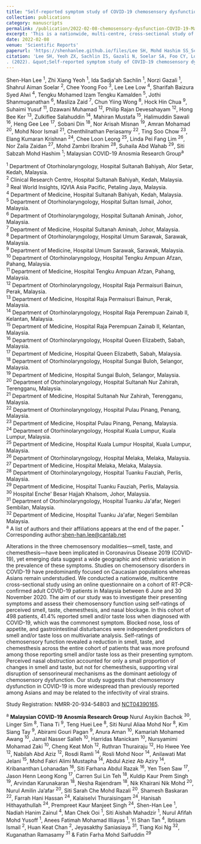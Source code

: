 ```yaml
---
title: "Self-reported symptom study of COVID-19 chemosensory dysfunction in Malaysia"
collection: publications
category: manuscripts
permalink: /publication/2022-02-08-chemosensory-dysfunction-COVID-19-Malaysia
excerpt: 'This is a nationwide, multi-centre, cross-sectional study of self-reported chemosensory dysfunction of 498 adult COVID-19 patients in Malaysia between June to November 2020 during the COVID-19 pandemic. By combining conventional epidemiological and machine learning analysis, our study found that chemosensory dysfunction in COVID-19 was more widespread that previously reported among Asians and may be related to the infectivity of viral strains .'
date: 2022-02-08
venue: 'Scientific Reports'
paperurl: 'https://shenhanlee.github.io/files/Lee SH, Mohd Hashim SS_Scientific Reports_2022.pdf'
citation: 'Lee SH, Yeoh ZX, Sachlin IS, Gazali N, Soelar SA, Foo CY, Low LL, Alwi SB, Kamalden TM, Shanmuganathan J, Zaid M, Wong CY, Chua HH, Yusuf S, Muhamad D, Devesahaya PR, Ker HB, Salahuddin Z, Mustafa M, Sawali H, Lee HG, Din S, Misnan NA, Mohamed A, Ismail MN, Periasamy C, Chow TS, Krishan EK, Leong CL, Lim LPF, Zaidan NZ, Ibrahim Z, Abd Wahab S, Mohd Hashim SS, Malaysian COVID-19 Anosmia Research Group
. (2022). &quot;Self-reported symptom study of COVID-19 chemosensory dysfunction in Malaysia.&quot; <i>Scientific Reports</i>. 12(1):2111.'
---
```


Shen-Han Lee <sup>1</sup>, Zhi Xiang Yeoh <sup>1</sup>, Ida Sadja'ah Sachlin <sup>1</sup>, Norzi Gazali <sup>1</sup>, Shahrul Aiman Soelar <sup>2</sup>, Chee Yoong Foo <sup>3</sup>, Lee Lee Low <sup>4</sup>, Sharifah Baizura Syed Alwi <sup>4</sup>, Tengku Mohamed Izam Tengku Kamalden <sup>5</sup>, Jothi Shanmuganathan <sup>6</sup>, Masliza Zaid <sup>7</sup>, Chun Yiing Wong <sup>8</sup>, Hock Hin Chua <sup>9</sup>, Suhaimi Yusuf <sup>11</sup>, Dzawani Muhamad <sup>12</sup>, Philip Rajan Devesahayam <sup>12</sup>, Hong Bee Ker <sup>13</sup>, Zulkiflee Salahuddin <sup>14</sup>, Mahiran Mustafa <sup>15</sup>, Halimuddin Sawali <sup>16</sup>, Heng Gee Lee <sup>17</sup>, Sobani Din <sup>18</sup>, Nor Arisah Misnan <sup>19</sup>, Amran Mohamad <sup>20</sup>, Mohd Noor Ismail <sup>21</sup>, Chenthilnathan Periasamy <sup>22</sup>, Ting Soo Chow <sup>23</sup>, Elang Kumaran Krishnan <sup>24</sup>, Chee Loon Leong <sup>25</sup>, Linda Pei Fang Lim <sup>26</sup>, Nor Zaila Zaidan <sup>27</sup>, Mohd Zambri Ibrahim <sup>28</sup>, Suhaila Abd Wahab <sup>29</sup>, Siti Sabzah Mohd Hashim <sup>1</sup>; Malaysian COVID-19 Anosmia Research Group<sup>a</sup>  

<sup>1</sup> Department of Otorhinolaryngology, Hospital Sultanah Bahiyah, Alor Setar, Kedah, Malaysia.   
<sup>2</sup> Clinical Research Centre, Hospital Sultanah Bahiyah, Kedah, Malaysia.  
<sup>3</sup> Real World Insights, IQVIA Asia Pacific, Petaling Jaya, Malaysia.   
<sup>4</sup> Department of Medicine, Hospital Sultanah Bahiyah, Kedah, Malaysia.  
<sup>5</sup> Department of Otorhinolaryngology, Hospital Sultan Ismail, Johor, Malaysia.  
<sup>6</sup> Department of Otorhinolaryngology, Hospital Sultanah Aminah, Johor, Malaysia.  
<sup>7</sup> Department of Medicine, Hospital Sultanah Aminah, Johor, Malaysia.  
<sup>8</sup> Department of Otorhinolaryngology, Hospital Umum Sarawak, Sarawak, Malaysia.  
<sup>9</sup> Department of Medicine, Hospital Umum Sarawak, Sarawak, Malaysia.  
<sup>10</sup> Department of Otorhinolaryngology, Hospital Tengku Ampuan Afzan, Pahang, Malaysia.  
<sup>11</sup> Department of Medicine, Hospital Tengku Ampuan Afzan, Pahang, Malaysia.  
<sup>12</sup> Department of Otorhinolaryngology, Hospital Raja Permaisuri Bainun, Perak, Malaysia.  
<sup>13</sup> Department of Medicine, Hospital Raja Permaisuri Bainun, Perak, Malaysia.  
<sup>14</sup> Department of Otorhinolaryngology, Hospital Raja Perempuan Zainab II, Kelantan, Malaysia.  
<sup>15</sup> Department of Medicine, Hospital Raja Perempuan Zainab II, Kelantan, Malaysia.  
<sup>16</sup> Department of Otorhinolaryngology, Hospital Queen Elizabeth, Sabah, Malaysia.  
<sup>17</sup> Department of Medicine, Hospital Queen Elizabeth, Sabah, Malaysia.  
<sup>18</sup> Department of Otorhinolaryngology, Hospital Sungai Buloh, Selangor, Malaysia.  
<sup>19</sup> Department of Medicine, Hospital Sungai Buloh, Selangor, Malaysia.  
<sup>20</sup> Department of Otorhinolaryngology, Hospital Sultanah Nur Zahirah, Terengganu, Malaysia.  
<sup>21</sup> Department of Medicine, Hospital Sultanah Nur Zahirah, Terengganu, Malaysia.  
<sup>22</sup> Department of Otorhinolaryngology, Hospital Pulau Pinang, Penang, Malaysia.  
<sup>23</sup> Department of Medicine, Hospital Pulau Pinang, Penang, Malaysia.  
<sup>24</sup> Department of Otorhinolaryngology, Hospital Kuala Lumpur, Kuala Lumpur, Malaysia.  
<sup>25</sup> Department of Medicine, Hospital Kuala Lumpur Hospital, Kuala Lumpur, Malaysia.  
<sup>26</sup> Department of Otorhinolaryngology, Hospital Melaka, Melaka, Malaysia.  
<sup>27</sup> Department of Medicine, Hospital Melaka, Melaka, Malaysia.  
<sup>28</sup> Department of Otorhinolaryngology, Hospital Tuanku Fauziah, Perlis, Malaysia.  
<sup>29</sup> Department of Medicine, Hospital Tuanku Fauziah, Perlis, Malaysia.  
<sup>30</sup> Hospital Enche' Besar Hajjah Khalsom, Johor, Malaysia.  
<sup>31</sup> Department of Otorhinolaryngology, Hospital Tuanku Ja'afar, Negeri Sembilan, Malaysia.  
<sup>32</sup> Department of Medicine, Hospital Tuanku Ja'afar, Negeri Sembilan Malaysia.  
<sup>a</sup> A list of authors and their affiliations appears at the end of the paper.
<sup>*</sup> Corresponding author:[shen-han.lee@cantab.net](mailto:shen-han.lee@cantab.net)

Alterations in the three chemosensory modalities—smell, taste, and chemesthesis—have been implicated in Coronavirus Disease 2019 (COVID-19), yet emerging data suggest a wide geographic and ethnic variation in the prevalence of these symptoms. Studies on chemosensory disorders in COVID-19 have predominantly focused on Caucasian populations whereas Asians remain understudied. We conducted a nationwide, multicentre cross-sectional study using an online questionnaire on a cohort of RT-PCR-confirmed adult COVID-19 patients in Malaysia between 6 June and 30 November 2020. The aim of our study was to investigate their presenting symptoms and assess their chemosensory function using self-ratings of perceived smell, taste, chemesthesis, and nasal blockage. In this cohort of 498 patients, 41.4% reported smell and/or taste loss when diagnosed with COVID-19, which was the commonest symptom. Blocked nose, loss of appetite, and gastrointestinal disturbances were independent predictors of smell and/or taste loss on multivariate analysis. Self-ratings of chemosensory function revealed a reduction in smell, taste, and chemesthesis across the entire cohort of patients that was more profound among those reporting smell and/or taste loss as their presenting symptom. Perceived nasal obstruction accounted for only a small proportion of changes in smell and taste, but not for chemesthesis, supporting viral disruption of sensorineural mechanisms as the dominant aetiology of chemosensory dysfunction. Our study suggests that chemosensory dysfunction in COVID-19 is more widespread than previously reported among Asians and may be related to the infectivity of viral strains.  

Study Registration: NMRR-20-934-54803 and [NCT04390165](https://clinicaltrials.gov/study/NCT04390165).  

<sup>a</sup> <b>Malaysian COVID-19 Anosmia Research Group</b>
Nurul Asyikin Bachok <sup>30</sup>, Linger Sim <sup>8</sup>, Tiana Ti <sup>9</sup>, Teng Huei Lee <sup>8</sup>, Siti Nurul Aliaa Mohd Nor <sup>8</sup>, Kim Siang Tay <sup>9</sup>, Abirami Gouri Pagan <sup>9</sup>, Anura Aman <sup>10</sup>, Kamariah Mohamed Awang <sup>10</sup>, Jamal Nasser Salleh <sup>10</sup>, Harridas Manickam <sup>10</sup>, Nursyamimi Mohamad Zaki <sup>10</sup>, Cheng Keat Moh <sup>12</sup>, Ruthran Thurairaju <sup>12</sup>, Ho Hwee Yee <sup>12</sup>, Nabilah Abd Aziz <sup>12</sup>, Rosdi Ramli <sup>14</sup>, Rosli Mohd Noor <sup>14</sup>, Anilawati Mat Jelani <sup>15</sup>, Mohd Fakri Alimi Mustapha <sup>14</sup>, Abdul Aziez Ab Aziry <sup>14</sup>, Kribananthan Lohanadan <sup>16</sup>, Siti Farhana Abdul Razak <sup>16</sup>, Yen Tsen Saw <sup>17</sup>, Jason Henn Leong Kong <sup>17</sup>, Carren Sui Lin Teh <sup>18</sup>, Kuldip Kaur Prem Singh <sup>19</sup>, Arvindan Karunakaran <sup>18</sup>, Nesha Rajendram <sup>18</sup>, Nik Khairani Nik Mohd <sup>20</sup>, Nurul Amilin Ja’afar <sup>20</sup>, Siti Sarah Che Mohd Razali <sup>20</sup>, Shamesh Baskaran <sup>22</sup>, Farrah Hani Hassan <sup>24</sup>, Kalaiselvi Thuraisingam <sup>24</sup>, Hanisah Hithayathullah <sup>24</sup>, Prempreet Kaur Manjeet Singh <sup>24</sup>, Shen-Han Lee <sup>1</sup>, Nadiah Hanim Zainul <sup>4</sup>, Man Chek Ooi <sup>1</sup>, Siti Aishah Mahadzir <sup>1</sup>, Nurul Afifah Mohd Yusoff <sup>1</sup>, Anees Fatimah Mohamad Illiayas <sup>1</sup>, Yi Shan Tan <sup>4</sup>, Ibtisam Ismail <sup>2</sup>, Huan Keat Chan <sup>2</sup>, Jeyasakthy Saniasiaya <sup>31</sup>, Tiang Koi Ng <sup>32</sup>, Kuganathan Ramasamy <sup>31</sup> & Fatin Farha Mohd Saifuddin <sup>29</sup>